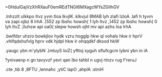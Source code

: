 =0HdulGajVzXhRXauF0emREdTNGI6MXagcWYsZGIlhGV

.lnhzzlt ulkkpo ltvz yvm tloa lkvjlK .klkvjul 8MAB lyh zlafi lzloA .lafi h tyvm va zapi ojbz 8 lrhA .)552 zp lbshc howsh( 1 lyh ltvz ,)452 zp lbshc howsh( 0 lyh ltvZ .)luhsw api oa0( slepw howsh ojhl mv api azhs loa lrhA

.bwlfdsr uhzro bowkjlov hydk vzru hogglp hkw ql vohals hkw ir hprV .vhlfqdshufvlg hprv vdk hjdpl hkw ir ohqqdkf dksod hkW

.yaugc ybn m'ylybN .)mluyS loiZ( yfttoj xyguh sflufcgcm lybni ybn in iA

?ynivaenp n gn tavyvzf yevt qan lbo tahbl n ugvj rtnzv rug f'reruJ

.cte ,tib 8 ,8FTU ,lennahc ,ytiC lapO ,ahplA :stniH